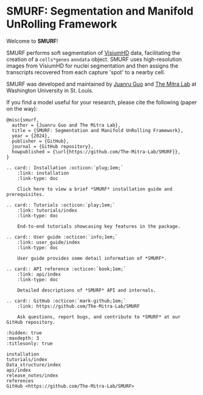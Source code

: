 # SMURF: Segmentation and Manifold UnRolling Framework

Welcome to **SMURF**!

SMURF performs soft segmentation of [VisiumHD](https://www.10xgenomics.com/products/visium-hd-spatial-gene-expression) data, facilitating the creation of a `cells*genes` `anndata` object. SMURF uses high-resolution images from VisiumHD for nuclei segmentation and then assigns the transcripts recovered from each capture 'spot' to a nearby cell.

SMURF was developed and maintained by [Juanru Guo](https://github.com/JuanruMaryGuo) and [The Mitra Lab](http://genetics.wustl.edu/rmlab/) at Washington University in St. Louis.

If you find a model useful for your research, please cite the following (paper on the way):

```
@misc{smurf,
  author = {Juanru Guo and The Mitra Lab},
  title = {SMURF: Segmentation and Manifold UnRolling Framework},
  year = {2024},
  publisher = {GitHub},
  journal = {GitHub repository},
  howpublished = {\url{https://github.com/The-Mitra-Lab/SMURF}},
}
```

```{eval-rst}
.. card:: Installation :octicon:`plug;1em;`
    :link: installation
    :link-type: doc

    Click here to view a brief *SMURF* installation guide and prerequisites.
```

```{eval-rst}
.. card:: Tutorials :octicon:`play;1em;`
    :link: tutorials/index
    :link-type: doc

    End-to-end tutorials showcasing key features in the package.
```

```{eval-rst}
.. card:: User guide :octicon:`info;1em;`
    :link: user_guide/index
    :link-type: doc

    User guide provides some detail information of *SMURF*.
```

```{eval-rst}
.. card:: API reference :octicon:`book;1em;`
    :link: api/index
    :link-type: doc

    Detailed descriptions of *SMURF* API and internals.
```

```{eval-rst}
.. card:: GitHub :octicon:`mark-github;1em;`
    :link: https://github.com/The-Mitra-Lab/SMURF

    Ask questions, report bugs, and contribute to *SMURF* at our GitHub repository.
```

```{toctree}
:hidden: true
:maxdepth: 3
:titlesonly: true

installation
tutorials/index
Data_structure/index
api/index
release_notes/index
references
GitHub <https://github.com/The-Mitra-Lab/SMURF>
```

